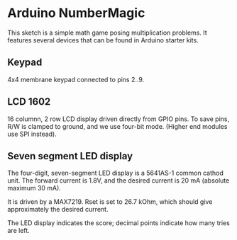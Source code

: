 Arduino NumberMagic
===================

This sketch is a simple math game posing multiplication problems.
It features several devices that can be found in Arduino starter kits.

Keypad
------

4x4 membrane keypad connected to pins 2..9.

LCD 1602
--------

16 columnn, 2 row LCD display driven directly from GPIO pins.
To save pins, R/W is clamped to ground, and we use four-bit
mode. (Higher end modules use SPI instead).

Seven segment LED display
-------------------------

The four-digit, seven-segment LED display is a 5641AS-1
common cathod unit. The forward current is 1.8V, and the
desired current is 20 mA (absolute maximum 30 mA).

It is driven by a MAX7219. Rset is set to 26.7 kOhm,
which should give approximately the desired current.

The LED display indicates the score; decimal points
indicate how many tries are left.
